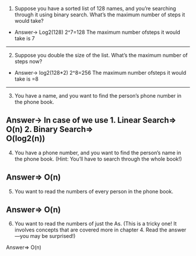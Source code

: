 1. Suppose you have a sorted list of 128 names, and you’re searching
through it using binary search. What’s the maximum number of
steps it would take?

* Answer->
Log2(128)
2^7=128
The maximum number ofsteps it would take is 7
--------------------------------------------------------------------
2. Suppose you double the size of the list. What’s the maximum
number of steps now?

* Answer->
	log2(128*2)
	2^8=256
	The maximum number ofsteps it would take is =8
--------------------------------------------------------------------
3. You have a name, and you want to find the person’s phone number
in the phone book. 

Answer->
	In case of we use 
	1. Linear Search=>
			O(n)
	2. Binary Search=>    
			O(log2(n))
--------------------------------------------------------------------
4. You have a phone number, and you want to find the person’s name
in the phone book. (Hint: You’ll have to search through the whole
book!)

Answer=>
	O(n)
--------------------------------------------------------------------
5. You want to read the numbers of every person in the phone book.

Answer=>
	O(n)
--------------------------------------------------------------------
6. You want to read the numbers of just the As. (This is a tricky one!
It involves concepts that are covered more in chapter 4. Read the
answer—you may be surprised!)

Answer=>
	O(n)
